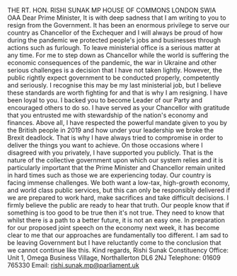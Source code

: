 THE RT. HON. RISHI SUNAK MP
HOUSE OF COMMONS
LONDON SWIA OAA
Dear Prime Minister,
It is with deep sadness that I am writing to you to resign from the Government.
It has been an enormous privilege to serve our country as Chancellor of the Exchequer and I will
always be proud of how during the pandemic we protected people's jobs and businesses through
actions such as furlough.
To leave ministerial office is a serious matter at any time. For me to step down as Chancellor while
the world is suffering the economic consequences of the pandemic, the war in Ukraine and other
serious challenges is a decision that I have not taken lightly.
However, the public rightly expect government to be conducted properly, competently and
seriously. I recognise this may be my last ministerial job, but I believe these standards are worth
fighting for and that is why I am resigning.
I have been loyal to you. I backed you to become Leader of our Party and encouraged others to do so.
I have served as your Chancellor with gratitude that you entrusted me with stewardship of the nation's
economy and finances. Above all, I have respected the powerful mandate given to you by the British
people in 2019 and how under your leadership we broke the Brexit deadlock.
That is why I have always tried to compromise in order to deliver the things you want to achieve. On
those occasions where I disagreed with you privately, I have supported you publicly. That is the
nature of the collective government upon which our system relies and it is particularly important that
the Prime Minister and Chancellor remain united in hard times such as those we are experiencing
today.
Our country is facing immense challenges. We both want a low-tax, high-growth economy, and world
class public services, but this can only be responsibly delivered if we are prepared to work hard, make
sacrifices and take difficult decisions.
I firmly believe the public are ready to hear that truth. Our people know that if something is too good
to be true then it's not true. They need to know that whilst there is a path to a better future, it is not an
easy one. In preparation for our proposed joint speech on the economy next week, it has become clear
to me that our approaches are fundamentally too different.
I am sad to be leaving Government but I have reluctantly come to the conclusion that we cannot
continue like this.
Kind regards,
Rishi Sunak
Constituency Office: Unit 1, Omega Business Village, Northallerton DL6 2NJ
Telephone: 01609 765330 Email: rishi.sunak.mp@parliament.uk

